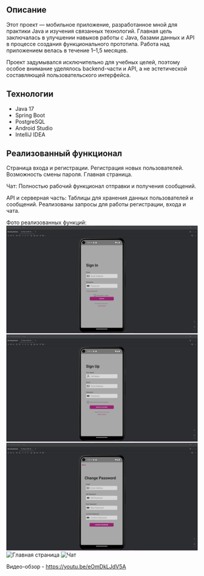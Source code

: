 ## Описание
Этот проект — мобильное приложение, разработанное мной для практики Java и изучения связанных технологий. Главная цель заключалась в улучшении навыков работы с Java, базами данных и API в процессе создания функционального прототипа. Работа над приложением велась в течение 1–1,5 месяцев.

Проект задумывался исключительно для учебных целей, поэтому особое внимание уделялось backend-части и API, а не эстетической составляющей пользовательского интерфейса.

## Технологии
- Java 17
- Spring Boot
- PostgreSQL
- Android Studio
- IntelliJ IDEA

## Реализованный функционал
Страница входа и регистрации.
Регистрация новых пользователей.
Возможность смены пароля.
Главная страница.

Чат:
Полностью рабочий функционал отправки и получения сообщений.

API и серверная часть:
Таблицы для хранения данных пользователей и сообщений.
Реализованы запросы для работы регистрации, входа и чата.

Фото реализованных функций:
![Логин](images/SignIn.png)
![Регистрация](images/SignUp.png)
![Смена пароля](images/ChangePass.png)
![Главная страница](MainPage.png)
![Чат](chat.png)

Видео-обзор - https://youtu.be/eOmDkLJdV5A 
